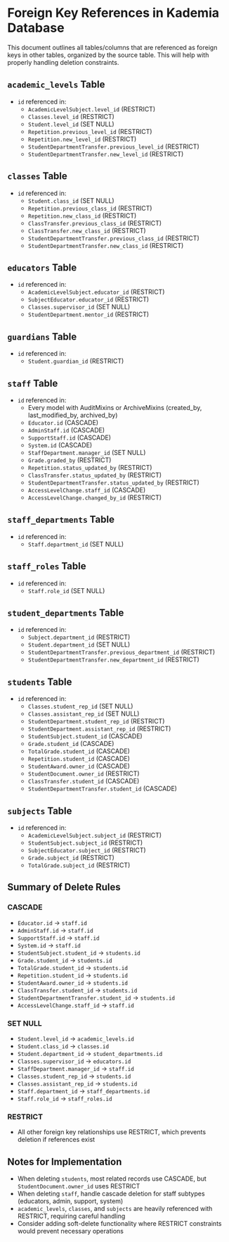 # Foreign Key References in Kademia Database

This document outlines all tables/columns that are referenced as foreign keys in other tables, organized by the source table. This will help with properly handling deletion constraints.

## `academic_levels` Table
- `id` referenced in:
  - `AcademicLevelSubject.level_id` (RESTRICT)
  - `Classes.level_id` (RESTRICT)
  - `Student.level_id` (SET NULL)
  - `Repetition.previous_level_id` (RESTRICT)
  - `Repetition.new_level_id` (RESTRICT)
  - `StudentDepartmentTransfer.previous_level_id` (RESTRICT)
  - `StudentDepartmentTransfer.new_level_id` (RESTRICT)

## `classes` Table
- `id` referenced in:
  - `Student.class_id` (SET NULL)
  - `Repetition.previous_class_id` (RESTRICT)
  - `Repetition.new_class_id` (RESTRICT)
  - `ClassTransfer.previous_class_id` (RESTRICT)
  - `ClassTransfer.new_class_id` (RESTRICT)
  - `StudentDepartmentTransfer.previous_class_id` (RESTRICT)
  - `StudentDepartmentTransfer.new_class_id` (RESTRICT)

## `educators` Table
- `id` referenced in:
  - `AcademicLevelSubject.educator_id` (RESTRICT)
  - `SubjectEducator.educator_id` (RESTRICT)
  - `Classes.supervisor_id` (SET NULL)
  - `StudentDepartment.mentor_id` (RESTRICT)

## `guardians` Table
- `id` referenced in:
  - `Student.guardian_id` (RESTRICT)

## `staff` Table
- `id` referenced in:
  - Every model with AuditMixins or ArchiveMixins (created_by, last_modified_by, archived_by)
  - `Educator.id` (CASCADE)
  - `AdminStaff.id` (CASCADE)
  - `SupportStaff.id` (CASCADE)
  - `System.id` (CASCADE)
  - `StaffDepartment.manager_id` (SET NULL)
  - `Grade.graded_by` (RESTRICT)
  - `Repetition.status_updated_by` (RESTRICT)
  - `ClassTransfer.status_updated_by` (RESTRICT)
  - `StudentDepartmentTransfer.status_updated_by` (RESTRICT)
  - `AccessLevelChange.staff_id` (CASCADE)
  - `AccessLevelChange.changed_by_id` (RESTRICT)

## `staff_departments` Table
- `id` referenced in:
  - `Staff.department_id` (SET NULL)

## `staff_roles` Table
- `id` referenced in:
  - `Staff.role_id` (SET NULL)

## `student_departments` Table
- `id` referenced in:
  - `Subject.department_id` (RESTRICT)
  - `Student.department_id` (SET NULL)
  - `StudentDepartmentTransfer.previous_department_id` (RESTRICT)
  - `StudentDepartmentTransfer.new_department_id` (RESTRICT)

## `students` Table
- `id` referenced in:
  - `Classes.student_rep_id` (SET NULL)
  - `Classes.assistant_rep_id` (SET NULL)
  - `StudentDepartment.student_rep_id` (RESTRICT)
  - `StudentDepartment.assistant_rep_id` (RESTRICT)
  - `StudentSubject.student_id` (CASCADE)
  - `Grade.student_id` (CASCADE)
  - `TotalGrade.student_id` (CASCADE)
  - `Repetition.student_id` (CASCADE)
  - `StudentAward.owner_id` (CASCADE)
  - `StudentDocument.owner_id` (RESTRICT)
  - `ClassTransfer.student_id` (CASCADE)
  - `StudentDepartmentTransfer.student_id` (CASCADE)

## `subjects` Table
- `id` referenced in:
  - `AcademicLevelSubject.subject_id` (RESTRICT)
  - `StudentSubject.subject_id` (RESTRICT)
  - `SubjectEducator.subject_id` (RESTRICT)
  - `Grade.subject_id` (RESTRICT)
  - `TotalGrade.subject_id` (RESTRICT)

## Summary of Delete Rules

### CASCADE
- `Educator.id` → `staff.id`
- `AdminStaff.id` → `staff.id`
- `SupportStaff.id` → `staff.id`
- `System.id` → `staff.id`
- `StudentSubject.student_id` → `students.id`
- `Grade.student_id` → `students.id`
- `TotalGrade.student_id` → `students.id`
- `Repetition.student_id` → `students.id`
- `StudentAward.owner_id` → `students.id`
- `ClassTransfer.student_id` → `students.id`
- `StudentDepartmentTransfer.student_id` → `students.id`
- `AccessLevelChange.staff_id` → `staff.id`

### SET NULL
- `Student.level_id` → `academic_levels.id`
- `Student.class_id` → `classes.id`
- `Student.department_id` → `student_departments.id`
- `Classes.supervisor_id` → `educators.id`
- `StaffDepartment.manager_id` → `staff.id`
- `Classes.student_rep_id` → `students.id`
- `Classes.assistant_rep_id` → `students.id`
- `Staff.department_id` → `staff_departments.id`
- `Staff.role_id` → `staff_roles.id`

### RESTRICT
- All other foreign key relationships use RESTRICT, which prevents deletion if references exist

## Notes for Implementation
- When deleting `students`, most related records use CASCADE, but `StudentDocument.owner_id` uses RESTRICT
- When deleting `staff`, handle cascade deletion for staff subtypes (educators, admin, support, system)
- `academic_levels`, `classes`, and `subjects` are heavily referenced with RESTRICT, requiring careful handling
- Consider adding soft-delete functionality where RESTRICT constraints would prevent necessary operations
